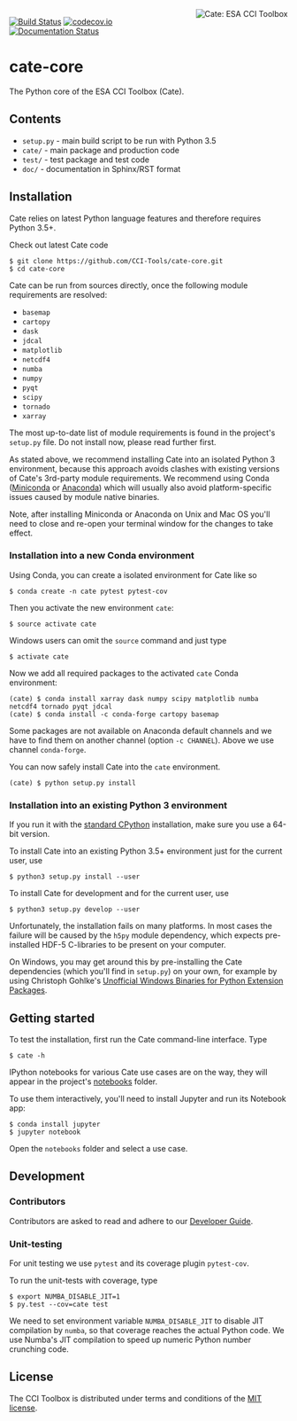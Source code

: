 <img alt="Cate: ESA CCI Toolbox" align="right" src="https://raw.githubusercontent.com/CCI-Tools/cate-core/master/doc/source/_static/logo/cci-toolbox-logo-latex.jpg" />


[![Build Status](https://travis-ci.org/CCI-Tools/cate-core.svg?branch=master)](https://travis-ci.org/CCI-Tools/cate-core)
[![codecov.io](https://codecov.io/github/CCI-Tools/cate-core/coverage.svg?branch=master)](https://codecov.io/github/CCI-Tools/cate-core?branch=master)
[![Documentation Status](https://readthedocs.org/projects/ect-core/badge/?version=latest)](http://ect-core.readthedocs.io/en/latest/?badge=latest)
                
# cate-core

The Python core of the ESA CCI Toolbox (Cate).

## Contents

* `setup.py` - main build script to be run with Python 3.5
* `cate/` - main package and production code
* `test/` - test package and test code
* `doc/` - documentation in Sphinx/RST format

## Installation

Cate relies on latest Python language features and therefore requires Python 3.5+.

Check out latest Cate code 

    $ git clone https://github.com/CCI-Tools/cate-core.git
    $ cd cate-core

Cate can be run from sources directly, once the following module requirements are resolved:

* `basemap`
* `cartopy`
* `dask`
* `jdcal`
* `matplotlib`
* `netcdf4`
* `numba`
* `numpy`
* `pyqt`
* `scipy`
* `tornado`
* `xarray`

The most up-to-date list of module requirements is found in the project's `setup.py` file. Do not install now, please read further first.

As stated above, we recommend installing Cate into an isolated Python 3 environment, because this approach avoids clashes 
with existing versions of Cate's 3rd-party module requirements. We recommend using Conda 
([Miniconda](http://conda.pydata.org/miniconda.html) or [Anaconda](https://www.continuum.io/downloads)) 
which will usually also avoid platform-specific issues caused by module native binaries.

Note, after installing Miniconda or Anaconda on Unix and Mac OS you'll need to close and re-open your terminal window for the changes to take effect.

### Installation into a new Conda environment 

Using Conda, you can create a isolated environment for Cate like so

    $ conda create -n cate pytest pytest-cov
    
Then you activate the new environment `cate`:
     
    $ source activate cate
    
Windows users can omit the `source` command and just type 

    $ activate cate

Now we add all required packages to the activated `cate` Conda environment:

    (cate) $ conda install xarray dask numpy scipy matplotlib numba netcdf4 tornado pyqt jdcal
    (cate) $ conda install -c conda-forge cartopy basemap

Some packages are not available on Anaconda default channels and we have to find them on
another channel (option `-c CHANNEL`). Above we use channel `conda-forge`. 

You can now safely install Cate into the `cate` environment.
    
    (cate) $ python setup.py install
    
### Installation into an existing Python 3 environment 

If you run it with the [standard CPython](https://www.python.org/downloads/) installation,
make sure you use a 64-bit version.

To install Cate into an existing Python 3.5+ environment just for the current user, use

    $ python3 setup.py install --user
    
To install Cate for development and for the current user, use

    $ python3 setup.py develop --user

Unfortunately, the installation fails on many platforms. In most cases the failure will be caused by the 
`h5py` module dependency, which expects pre-installed HDF-5 C-libraries to be present on your computer. 

On Windows, you may get around this by pre-installing the Cate dependencies (which you'll find in `setup.py`) 
on your own, for example by using Christoph Gohlke's 
[Unofficial Windows Binaries for Python Extension Packages](http://www.lfd.uci.edu/~gohlke/pythonlibs/).

## Getting started

To test the installation, first run the Cate command-line interface. Type
    
    $ cate -h

IPython notebooks for various Cate use cases are on the way, they will appear in the project's
[notebooks](https://github.com/CCI-Tools/cate-core/tree/master/notebooks) folder.

To use them interactively, you'll need to install Jupyter and run its Notebook app:

    $ conda install jupyter
    $ jupyter notebook

Open the `notebooks` folder and select a use case.


## Development

### Contributors

Contributors are asked to read and adhere to our [Developer Guide](https://github.com/CCI-Tools/cate-core/wiki/Developer-Guide).

### Unit-testing

For unit testing we use `pytest` and its coverage plugin `pytest-cov`.

To run the unit-tests with coverage, type

    $ export NUMBA_DISABLE_JIT=1
    $ py.test --cov=cate test
    
We need to set environment variable `NUMBA_DISABLE_JIT` to disable JIT compilation by `numba`, so that 
coverage reaches the actual Python code. We use Numba's JIT compilation to speed up numeric Python 
number crunching code.


## License

The CCI Toolbox is distributed under terms and conditions of the [MIT license](https://opensource.org/licenses/MIT).
